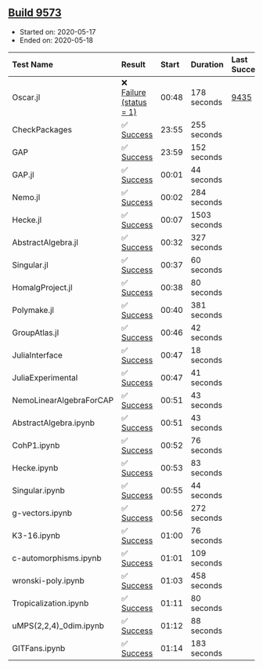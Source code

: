 ## [Build 9573](https://oscarci.mathematik.uni-kl.de/job/oscar/9573/)

* Started on: 2020-05-17
* Ended on: 2020-05-18

| Test Name    | Result | Start | Duration | Last Success | First Failure |
|:-------------|:-------|:------|:---------|:-------------|:--------------|
| Oscar.jl | ❌ [Failure (status = 1)](https://oscarci.mathematik.uni-kl.de/job/oscar/9573/artifact/logs/build-9573/Oscar.jl.log) | 00:48 | 178 seconds | [9435](https://oscarci.mathematik.uni-kl.de/job/oscar/9435/) | [9436](https://oscarci.mathematik.uni-kl.de/job/oscar/9436/) |
| CheckPackages | ✅ [Success](https://oscarci.mathematik.uni-kl.de/job/oscar/9573/artifact/logs/build-9573/CheckPackages.log) | 23:55 | 255 seconds |  |  |
| GAP | ✅ [Success](https://oscarci.mathematik.uni-kl.de/job/oscar/9573/artifact/logs/build-9573/GAP.log) | 23:59 | 152 seconds |  |  |
| GAP.jl | ✅ [Success](https://oscarci.mathematik.uni-kl.de/job/oscar/9573/artifact/logs/build-9573/GAP.jl.log) | 00:01 | 44 seconds |  |  |
| Nemo.jl | ✅ [Success](https://oscarci.mathematik.uni-kl.de/job/oscar/9573/artifact/logs/build-9573/Nemo.jl.log) | 00:02 | 284 seconds |  |  |
| Hecke.jl | ✅ [Success](https://oscarci.mathematik.uni-kl.de/job/oscar/9573/artifact/logs/build-9573/Hecke.jl.log) | 00:07 | 1503 seconds |  |  |
| AbstractAlgebra.jl | ✅ [Success](https://oscarci.mathematik.uni-kl.de/job/oscar/9573/artifact/logs/build-9573/AbstractAlgebra.jl.log) | 00:32 | 327 seconds |  |  |
| Singular.jl | ✅ [Success](https://oscarci.mathematik.uni-kl.de/job/oscar/9573/artifact/logs/build-9573/Singular.jl.log) | 00:37 | 60 seconds |  |  |
| HomalgProject.jl | ✅ [Success](https://oscarci.mathematik.uni-kl.de/job/oscar/9573/artifact/logs/build-9573/HomalgProject.jl.log) | 00:38 | 80 seconds |  |  |
| Polymake.jl | ✅ [Success](https://oscarci.mathematik.uni-kl.de/job/oscar/9573/artifact/logs/build-9573/Polymake.jl.log) | 00:40 | 381 seconds |  |  |
| GroupAtlas.jl | ✅ [Success](https://oscarci.mathematik.uni-kl.de/job/oscar/9573/artifact/logs/build-9573/GroupAtlas.jl.log) | 00:46 | 42 seconds |  |  |
| JuliaInterface | ✅ [Success](https://oscarci.mathematik.uni-kl.de/job/oscar/9573/artifact/logs/build-9573/JuliaInterface.log) | 00:47 | 18 seconds |  |  |
| JuliaExperimental | ✅ [Success](https://oscarci.mathematik.uni-kl.de/job/oscar/9573/artifact/logs/build-9573/JuliaExperimental.log) | 00:47 | 41 seconds |  |  |
| NemoLinearAlgebraForCAP | ✅ [Success](https://oscarci.mathematik.uni-kl.de/job/oscar/9573/artifact/logs/build-9573/NemoLinearAlgebraForCAP.log) | 00:51 | 43 seconds |  |  |
| AbstractAlgebra.ipynb | ✅ [Success](https://oscarci.mathematik.uni-kl.de/job/oscar/9573/artifact/logs/build-9573/AbstractAlgebra.ipynb.log) | 00:51 | 43 seconds |  |  |
| CohP1.ipynb | ✅ [Success](https://oscarci.mathematik.uni-kl.de/job/oscar/9573/artifact/logs/build-9573/CohP1.ipynb.log) | 00:52 | 76 seconds |  |  |
| Hecke.ipynb | ✅ [Success](https://oscarci.mathematik.uni-kl.de/job/oscar/9573/artifact/logs/build-9573/Hecke.ipynb.log) | 00:53 | 83 seconds |  |  |
| Singular.ipynb | ✅ [Success](https://oscarci.mathematik.uni-kl.de/job/oscar/9573/artifact/logs/build-9573/Singular.ipynb.log) | 00:55 | 44 seconds |  |  |
| g-vectors.ipynb | ✅ [Success](https://oscarci.mathematik.uni-kl.de/job/oscar/9573/artifact/logs/build-9573/g-vectors.ipynb.log) | 00:56 | 272 seconds |  |  |
| K3-16.ipynb | ✅ [Success](https://oscarci.mathematik.uni-kl.de/job/oscar/9573/artifact/logs/build-9573/K3-16.ipynb.log) | 01:00 | 76 seconds |  |  |
| c-automorphisms.ipynb | ✅ [Success](https://oscarci.mathematik.uni-kl.de/job/oscar/9573/artifact/logs/build-9573/c-automorphisms.ipynb.log) | 01:01 | 109 seconds |  |  |
| wronski-poly.ipynb | ✅ [Success](https://oscarci.mathematik.uni-kl.de/job/oscar/9573/artifact/logs/build-9573/wronski-poly.ipynb.log) | 01:03 | 458 seconds |  |  |
| Tropicalization.ipynb | ✅ [Success](https://oscarci.mathematik.uni-kl.de/job/oscar/9573/artifact/logs/build-9573/Tropicalization.ipynb.log) | 01:11 | 80 seconds |  |  |
| uMPS(2,2,4)_0dim.ipynb | ✅ [Success](https://oscarci.mathematik.uni-kl.de/job/oscar/9573/artifact/logs/build-9573/uMPS-2-2-4-_0dim.ipynb.log) | 01:12 | 88 seconds |  |  |
| GITFans.ipynb | ✅ [Success](https://oscarci.mathematik.uni-kl.de/job/oscar/9573/artifact/logs/build-9573/GITFans.ipynb.log) | 01:14 | 183 seconds |  |  |

